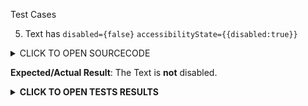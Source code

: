 Test Cases

5. Text has `disabled={false}` `accessibilityState={{disabled:true}}`

<details><summary>CLICK TO OPEN SOURCECODE</summary>
<p>

```javascript
<Text
  style={styles.text}
  onPress={() => console.warn('onPress')}
  accessibilityState={{disabled: false}}>
  This is a Text
</Text>
```

</p>
</details>

**Expected/Actual Result**:
The Text is **not** disabled. 

**<details><summary>CLICK TO OPEN TESTS RESULTS</summary>**
<p>

<video src="" width="1000" />

</p>
</details>
